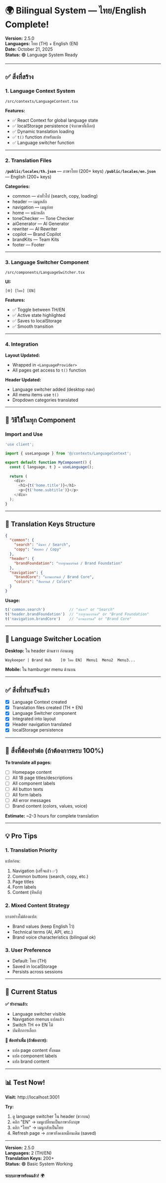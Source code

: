 # 🌍 Bilingual System — ไทย/English Complete!

**Version:** 2.5.0  
**Languages:** ไทย (TH) + English (EN)  
**Date:** October 21, 2025  
**Status:** 🟢 Language System Ready

---

## ✅ สิ่งที่สร้าง

### **1. Language Context System**
`/src/contexts/LanguageContext.tsx`

**Features:**
- ✅ React Context for global language state
- ✅ localStorage persistence (จำภาษาที่เลือก)
- ✅ Dynamic translation loading
- ✅ `t()` function สำหรับแปล
- ✅ Language switcher function

---

### **2. Translation Files**

**`/public/locales/th.json`** — ภาษาไทย (200+ keys)
**`/public/locales/en.json`** — English (200+ keys)

**Categories:**
- common — คำทั่วไป (search, copy, loading)
- header — เมนูหลัก
- navigation — เมนูย่อย
- home — หน้าหลัก
- toneChecker — Tone Checker
- aiGenerator — AI Generator
- rewriter — AI Rewriter
- copilot — Brand Copilot
- brandKits — Team Kits
- footer — Footer

---

### **3. Language Switcher Component**
`/src/components/LanguageSwitcher.tsx`

**UI:**
```
[🌐] [ไทย] [EN]
```

**Features:**
- ✅ Toggle between TH/EN
- ✅ Active state highlighted
- ✅ Saves to localStorage
- ✅ Smooth transition

---

### **4. Integration**

**Layout Updated:**
- Wrapped in `<LanguageProvider>`
- All pages get access to `t()` function

**Header Updated:**
- Language switcher added (desktop nav)
- All menu items use `t()`
- Dropdown categories translated

---

## 🎯 วิธีใช้ในทุก Component

### Import and Use

```typescript
'use client';

import { useLanguage } from '@/contexts/LanguageContext';

export default function MyComponent() {
  const { language, t } = useLanguage();
  
  return (
    <div>
      <h1>{t('home.title')}</h1>
      <p>{t('home.subtitle')}</p>
    </div>
  );
}
```

---

## 📝 Translation Keys Structure

```json
{
  "common": {
    "search": "ค้นหา / Search",
    "copy": "คัดลอก / Copy"
  },
  "header": {
    "brandFoundation": "รากฐานแบรนด์ / Brand Foundation"
  },
  "navigation": {
    "brandCore": "แกนแบรนด์ / Brand Core",
    "colors": "สีแบรนด์ / Colors"
  }
}
```

**Usage:**
```typescript
t('common.search')           // "ค้นหา" or "Search"
t('header.brandFoundation')  // "รากฐานแบรนด์" or "Brand Foundation"
t('navigation.brandCore')    // "แกนแบรนด์" or "Brand Core"
```

---

## 🎨 Language Switcher Location

**Desktop:** ใน header ด้านขวา ก่อนเมนู
```
Waykeeper | Brand Hub    [🌐 ไทย EN]  Menu1  Menu2  Menu3...
```

**Mobile:** ใน hamburger menu ด้านบน

---

## ✅ สิ่งที่ทำเสร็จแล้ว

- [x] Language Context created
- [x] Translation files created (TH + EN)
- [x] Language Switcher component
- [x] Integrated into layout
- [x] Header navigation translated
- [x] localStorage persistence

---

## 🔄 สิ่งที่ต้องทำต่อ (ถ้าต้องการครบ 100%)

**To translate all pages:**
- [ ] Homepage content
- [ ] All 18 page titles/descriptions
- [ ] All component labels
- [ ] All button texts
- [ ] All form labels
- [ ] All error messages
- [ ] Brand content (colors, values, voice)

**Estimate:** ~2-3 hours for complete translation

---

## 💡 Pro Tips

### 1. **Translation Priority**
แปลก่อน:
1. Navigation (เสร็จแล้ว ✅)
2. Common buttons (search, copy, etc.)
3. Page titles
4. Form labels
5. Content (ทีหลัง)

### 2. **Mixed Content Strategy**
บางอย่างไม่ต้องแปล:
- Brand values (keep English ไว้)
- Technical terms (AI, API, etc.)
- Brand voice characteristics (bilingual ok)

### 3. **User Preference**
- Default: ไทย (TH)
- Saved in localStorage
- Persists across sessions

---

## 🚀 Current Status

**✅ ทำงานแล้ว:**
- Language switcher visible
- Navigation menus แปลแล้ว
- Switch TH ↔ EN ได้
- บันทึกการเลือก

**🔶 ต้องทำเพิ่ม (ถ้าต้องการ):**
- แปล page content ทั้งหมด
- แปล component labels
- แปล brand content

---

## 📊 Test Now!

**Visit:** http://localhost:3001

**Try:**
1. ดู language switcher ใน header (ขวาบน)
2. คลิก "EN" → เมนูเปลี่ยนเป็นภาษาอังกฤษ
3. คลิก "ไทย" → เมนูกลับเป็นไทย
4. Refresh page → ภาษายังคงเหมือนเดิม (saved)

---

**Version:** 2.5.0  
**Languages:** 2 (TH/EN)  
**Translation Keys:** 200+  
**Status:** 🟢 Basic System Working  

**ระบบภาษาพร้อมแล้ว!** 🌍

